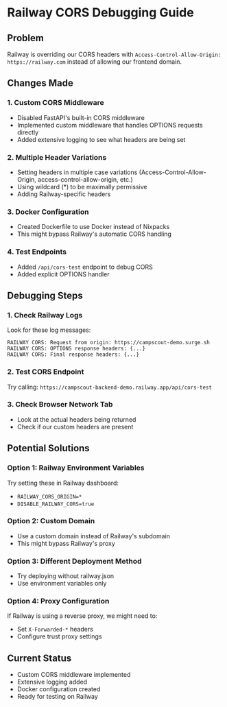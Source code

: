 # Railway CORS Debugging Guide

## Problem
Railway is overriding our CORS headers with `Access-Control-Allow-Origin: https://railway.com` instead of allowing our frontend domain.

## Changes Made

### 1. Custom CORS Middleware
- Disabled FastAPI's built-in CORS middleware
- Implemented custom middleware that handles OPTIONS requests directly
- Added extensive logging to see what headers are being set

### 2. Multiple Header Variations
- Setting headers in multiple case variations (Access-Control-Allow-Origin, access-control-allow-origin, etc.)
- Using wildcard (*) to be maximally permissive
- Adding Railway-specific headers

### 3. Docker Configuration
- Created Dockerfile to use Docker instead of Nixpacks
- This might bypass Railway's automatic CORS handling

### 4. Test Endpoints
- Added `/api/cors-test` endpoint to debug CORS
- Added explicit OPTIONS handler

## Debugging Steps

### 1. Check Railway Logs
Look for these log messages:
```
RAILWAY CORS: Request from origin: https://campscout-demo.surge.sh
RAILWAY CORS: OPTIONS response headers: {...}
RAILWAY CORS: Final response headers: {...}
```

### 2. Test CORS Endpoint
Try calling: `https://campscout-backend-demo.railway.app/api/cors-test`

### 3. Check Browser Network Tab
- Look at the actual headers being returned
- Check if our custom headers are present

## Potential Solutions

### Option 1: Railway Environment Variables
Try setting these in Railway dashboard:
- `RAILWAY_CORS_ORIGIN=*`
- `DISABLE_RAILWAY_CORS=true`

### Option 2: Custom Domain
- Use a custom domain instead of Railway's subdomain
- This might bypass Railway's proxy

### Option 3: Different Deployment Method
- Try deploying without railway.json
- Use environment variables only

### Option 4: Proxy Configuration
If Railway is using a reverse proxy, we might need to:
- Set `X-Forwarded-*` headers
- Configure trust proxy settings

## Current Status
- Custom CORS middleware implemented
- Extensive logging added
- Docker configuration created
- Ready for testing on Railway